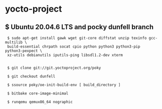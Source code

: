 # yocto-project

 ## $ Ubuntu 20.04.6 LTS and pocky dunfell branch
     $ sudo apt-get install gawk wget git-core diffstat unzip texinfo gcc-multilib \
     build-essential chrpath socat cpio python python3 python3-pip python3-pexpect \
     xz-utils debianutils iputils-ping libsdl1.2-dev xterm


     $ git clone git://git.yoctoproject.org/poky

     $ git checkout dunfell

     $ ssource poky/oe-init-build-env [ build_directory ]

     $ bitbake core-image-minimal
     
     $ runqemu qemux86_64 nographic

